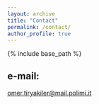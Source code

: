 ```yaml
---
layout: archive
title: "Contact"
permalink: /contact/
author_profile: true
---
```

{% include base_path %}

e-mail:
---
omer.tiryakiler@mail.polimi.it
